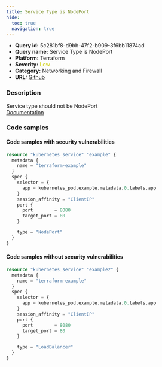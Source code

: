 ```yaml
---
title: Service Type is NodePort
hide:
  toc: true
  navigation: true
---
```


<style>
  .highlight .hll {
    background-color: #ff171742;
  }
  .md-content {
    max-width: 1100px;
    margin: 0 auto;
  }
</style>

-   **Query id:** 5c281bf8-d9bb-47f2-b909-3f6bb11874ad
-   **Query name:** Service Type is NodePort
-   **Platform:** Terraform
-   **Severity:** <span style="color:#CC0">Low</span>
-   **Category:** Networking and Firewall
-   **URL:** [Github](https://github.com/Checkmarx/kics/tree/master/assets/queries/terraform/kubernetes/service_type_is_nodeport)

### Description
Service type should not be NodePort<br>
[Documentation](https://registry.terraform.io/providers/hashicorp/kubernetes/latest/docs/resources/service#type)

### Code samples
#### Code samples with security vulnerabilities
```tf title="Postitive test num. 1 - tf file" hl_lines="15"
resource "kubernetes_service" "example" {
  metadata {
    name = "terraform-example"
  }
  spec {
    selector = {
      app = kubernetes_pod.example.metadata.0.labels.app
    }
    session_affinity = "ClientIP"
    port {
      port        = 8080
      target_port = 80
    }

    type = "NodePort"
  }
}

```


#### Code samples without security vulnerabilities
```tf title="Negative test num. 1 - tf file"
resource "kubernetes_service" "example2" {
  metadata {
    name = "terraform-example"
  }
  spec {
    selector = {
      app = kubernetes_pod.example.metadata.0.labels.app
    }
    session_affinity = "ClientIP"
    port {
      port        = 8080
      target_port = 80
    }

    type = "LoadBalancer"
  }
}

```
